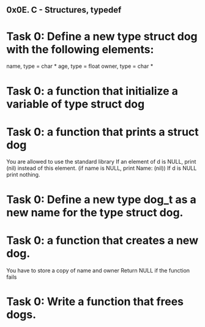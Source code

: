 ## 0x0E. C - Structures, typedef

# Task 0: Define a new type struct dog with the following elements:
name, type = char *
age, type = float
owner, type = char *

# Task 0: a function that initialize a variable of type struct dog

# Task 0:  a function that prints a struct dog
You are allowed to use the standard library
If an element of d is NULL, print (nil) instead of this element. (if name is NULL, print Name: (nil))
If d is NULL print nothing.

# Task 0: Define a new type dog_t as a new name for the type struct dog.

# Task 0: a function that creates a new dog.
You have to store a copy of name and owner
Return NULL if the function fails

# Task 0: Write a function that frees dogs.
